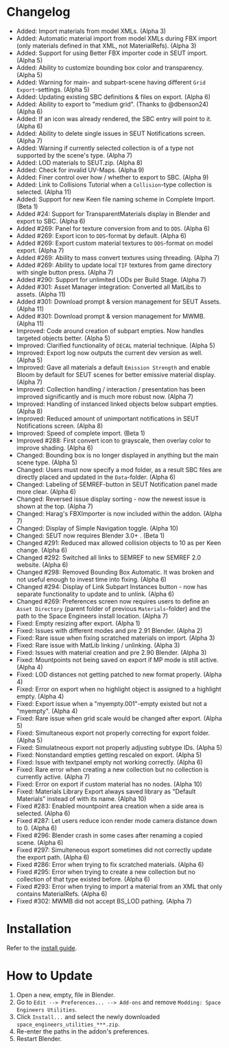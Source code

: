 # Changelog
* Added: Import materials from model XMLs. (Alpha 3)
* Added: Automatic material import from model XMLs during FBX import (only materials defined in that XML, not MaterialRefs). (Alpha 3)
* Added: Support for using Better FBX importer code in SEUT import. (Alpha 5)
* Added: Ability to customize bounding box color and transparency. (Alpha 5)
* Added: Warning for main- and subpart-scene having different `Grid Export`-settings. (Alpha 5)
* Added: Updating existing SBC definitions & files on export. (Alpha 6)
* Added: Ability to export to "medium grid". (Thanks to @dbenson24) (Alpha 6)
* Added: If an icon was already rendered, the SBC entry will point to it. (Alpha 6)
* Added: Ability to delete single issues in SEUT Notifications screen. (Alpha 7)
* Added: Warning if currently selected collection is of a type not supported by the scene's type. (Alpha 7)
* Added: LOD materials to SEUT.zip. (Alpha 8)
* Added: Check for invalid UV-Maps. (Alpha 9)
* Added: Finer control over how / whether to export to SBC. (Alpha 9)
* Added: Link to Collisions Tutorial when a `Collision`-type collection is selected. (Alpha 11)
* Added: Support for new Keen file naming scheme in Complete Import. (Beta 1)
* Added #24: Support for TransparentMaterials display in Blender and export to SBC. (Alpha 6)
* Added #269: Panel for texture conversion from and to `DDS`. (Alpha 6)
* Added #269: Export icon to `DDS`-format by default. (Alpha 6)
* Added #269: Export custom material textures to `DDS`-format on model export. (Alpha 7)
* Added #269: Ability to mass convert textures using threading. (Alpha 7)
* Added #269: Ability to update local `TIF` textures from game directory with single button press. (Alpha 7)
* Added #290: Support for unlimited LODs per Build Stage. (Alpha 7)
* Added #301: Asset Manager integration: Converted all MatLibs to assets. (Alpha 11)
* Added #301: Download prompt & version management for SEUT Assets. (Alpha 11)
* Added #301: Download prompt & version management for MWMB. (Alpha 11)
* Improved: Code around creation of subpart empties. Now handles targeted objects better. (Alpha 5)
* Improved: Clarified functionality of `DECAL` material technique. (Alpha 5)
* Improved: Export log now outputs the current dev version as well. (Alpha 5)
* Improved: Gave all materials a default `Emission Strength` and enable Bloom by default for SEUT scenes for better emissive material display. (Alpha 7)
* Improved: Collection handling / interaction / presentation has been improved significantly and is much more robust now. (Alpha 7)
* Improved: Handling of instanced linked objects below subpart empties. (Alpha 8)
* Improved: Reduced amount of unimportant notifications in SEUT Notifications screen. (Alpha 8)
* Improved: Speed of complete import. (Beta 1)
* Improved #288: First convert icon to grayscale, then overlay color to improve shading. (Alpha 6)
* Changed: Bounding box is no longer displayed in anything but the main scene type. (Alpha 5)
* Changed: Users must now specify a mod folder, as a result SBC files are directly placed and updated in the `Data`-folder. (Alpha 6)
* Changed: Labeling of SEMREF-button in SEUT Notification panel made more clear. (Alpha 6)
* Changed: Reversed issue display sorting - now the newest issue is shown at the top. (Alpha 7)
* Changed: Harag's FBXImporter is now included within the addon. (Alpha 7)
* Changed: Display of Simple Navigation toggle. (Alpha 10)
* Changed: SEUT now requires Blender 3.0+ . (Beta 1)
* Changed #291: Reduced max allowed collision objects to 10 as per Keen change. (Alpha 6)
* Changed #292: Switched all links to SEMREF to new SEMREF 2.0 website. (Alpha 6)
* Changed #298: Removed Bounding Box Automatic. It was broken and not useful enough to invest time into fixing. (Alpha 6)
* Changed #294: Display of Link Subpart Instances button - now has separate functionality to update and to unlink. (Alpha 6)
* Changed #269: Preferences screen now requires users to define an `Asset Directory` (parent folder of previous `Materials`-folder) and the path to the Space Engineers install location. (Alpha 7)
* Fixed: Empty resizing after export. (Alpha 1)
* Fixed: Issues with different modes and pre 2.91 Blender. (Alpha 2)
* Fixed: Rare issue when fixing scratched materials on import. (Alpha 3)
* Fixed: Rare issue with MatLib linking / unlinking. (Alpha 3)
* Fixed: Issues with material creation and pre 2.90 Blender. (Alpha 3)
* Fixed: Mountpoints not being saved on export if MP mode is still active. (Alpha 4)
* Fixed: LOD distances not getting patched to new format properly. (Alpha 4)
* Fixed: Error on export when no highlight object is assigned to a highlight empty. (Alpha 4)
* Fixed: Export issue when a "myempty.001"-empty existed but not a "myempty". (Alpha 4)
* Fixed: Rare issue when grid scale would be changed after export. (Alpha 5)
* Fixed: Simultaneous export not properly correcting for export folder. (Alpha 5)
* Fixed: Simulatneous export not properly adjusting subtype IDs. (Alpha 5)
* Fixed: Nonstandard empties getting rescaled on export. (Alpha 5)
* Fixed: Issue with textpanel empty not working correctly. (Alpha 6)
* Fixed: Rare error when creating a new collection but no collection is currently active. (Alpha 7)
* Fixed: Error on export if custom material has no nodes. (Alpha 10)
* Fixed: Materials Library Export always saved library as "Default Materials" instead of with its name. (Alpha 10)
* Fixed #283: Enabled mountpoint area creation when a side area is selected. (Alpha 6)
* Fixed #287: Let users reduce icon render mode camera distance down to 0. (Alpha 6)
* Fixed #296: Blender crash in some cases after renaming a copied scene. (Alpha 6)
* Fixed #297: Simulteneous export sometimes did not correctly update the export path. (Alpha 6)
* Fixed #286: Error when trying to fix scratched materials. (Alpha 6)
* Fixed #295: Error when trying to create a new collection but no collection of that type existed before. (Alpha 6)
* Fixed #293: Error when trying to import a material from an XML that only contains MaterialRefs. (Alpha 6)
* Fixed #302: MWMB did not accept BS_LOD pathing. (Alpha 7)

# Installation
Refer to the [install guide](https://space-engineers-modding.github.io/modding-reference/tutorials/tools/3d-modelling/seut/setup.html).

# How to Update
1. Open a new, empty, file in Blender.
2. Go to `Edit --> Preferences... --> Add-ons` and remove `Modding: Space Engineers Utilities`.
3. Click `Install...` and select the newly downloaded `space_engineers_utilities_***.zip`.
4. Re-enter the paths in the addon's preferences.
5. Restart Blender.